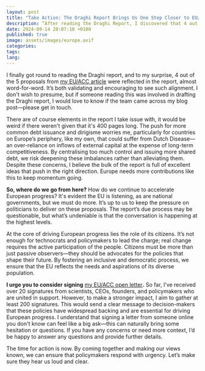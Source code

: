 ```yaml
---
layout: post
title: "Take Action: The Draghi Report Brings Us One Step Closer to EU/ACC"
description: “After reading the Draghi Report, I discovered that 4 out of the 5 proposals in my EU/ACC open letter were included almost verbatim. While there’s still room for improvement, particularly on issues like common debt issuance, this is a promising step. Sign the open letter to help keep pressure on decision-makers and continue driving progress in Europe.”
date: 2024-09-14 20:07:10 +0100
published: true
image: assets/images/europe.avif
categories:
tags:
lang: 
---
```


  
I finally got round to reading the Draghi report, and to my surprise, 4 out of the 5 proposals from [my EU/ACC article](https://www.santiago-martins.com/european-accelerationism-eu-acc.html) were reflected in the report, almost word-for-word. It’s both validating and encouraging to see such alignment. I don't wish to presume, but if someone reading this was involved in drafting the Draghi report, I would love to know if the team came across my blog post—please get in touch.  

There are of course elements in the report I take issue with, it would be weird if there weren't given that it's 400 pages long. The push for more common debt issuance and dirigisme worries me, particularly for countries on Europe’s periphery, like my own, that could suffer from Dutch Disease—an over-reliance on inflows of external capital at the expense of long-term competitiveness. By centralising too much control and issuing more shared debt, we risk deepening these imbalances rather than alleviating them. Despite these concerns, I believe the bulk of the report is full of excellent ideas that push in the right direction. Europe needs more contributions like this to keep momentum going. 

**So, where do we go from here?** How do we continue to accelerate European progress? It's evident the EU is listening, as are national governments, but we must do more. It’s up to us to keep the pressure on politicians to deliver on these proposals. The report’s due process may be questionable, but what’s undeniable is that the conversation is happening at the highest levels.  

At the core of driving European progress lies the role of its citizens. It’s not enough for technocrats and policymakers to lead the charge; real change requires the active participation of the people. Citizens must be more than just passive observers—they should be advocates for the policies that shape their future. By fostering an inclusive and democratic process, we ensure that the EU reflects the needs and aspirations of its diverse population.  

**I urge you to consider signing** [my EU/ACC open letter](https://docs.google.com/document/d/1jF_d49euri9a-c_kGd5G-hrniNoQeJtkiIeBii_ir5A/edit)**.** So far, I’ve received over 20 signatures from scientists, CEOs, founders, and policymakers who are united in support. However, to make a stronger impact, I aim to gather at least 200 signatures. This would send a clear message to decision-makers that these policies have widespread backing and are essential for driving European progress. I understand that signing a letter from someone online you don't know can feel like a big ask—this can naturally bring some hesitation or questions. If you have any concerns or need more context, I’d be happy to answer any questions and provide further details. 

The time for action is now. By coming together and making our views known, we can ensure that policymakers respond with urgency. Let’s make sure they hear us loud and clear.  
